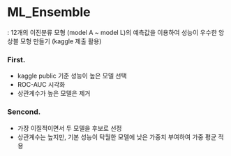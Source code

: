 # ML_Ensemble
: 12개의 이진분류 모형 (model A ~ model L)의 예측값을 이용하여 성능이 우수한 앙상블 모형 만들기 (kaggle 제출 활용)

### First.
- kaggle public 기준 성능이 높은 모델 선택
- ROC-AUC 시각화
- 상관계수가 높은 모델은 제거

### Sencond.
- 가장 이질적이면서 두 모델을 후보로 선정
- 상관계수는 높지만, 기본 성능이 탁월한 모델에 낮은 가중치 부여하여 가중 평균 적용

